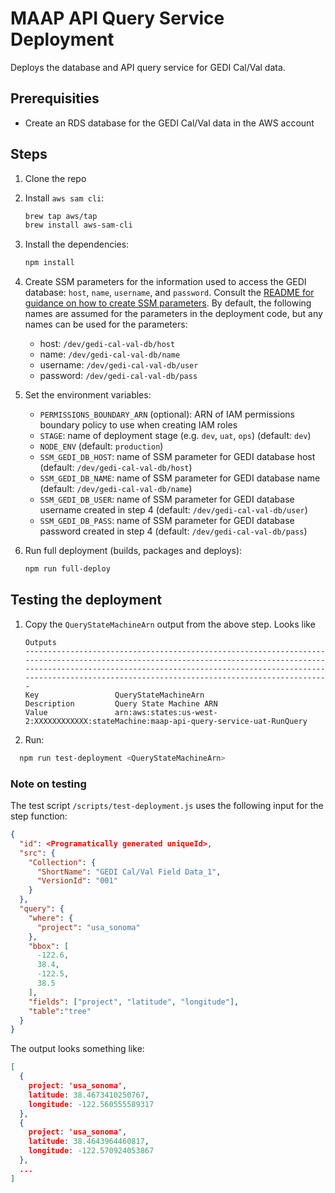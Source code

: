 # MAAP API Query Service Deployment

Deploys the database and API query service for GEDI Cal/Val data.

## Prerequisities

- Create an RDS database for the GEDI Cal/Val data in the AWS account

## Steps

1. Clone the repo
2. Install `aws sam cli`:

    ``` bash
    brew tap aws/tap
    brew install aws-sam-cli
    ```

3. Install the dependencies:

    ```bash
    npm install
    ```

4. Create SSM parameters for the information used to access the GEDI database: `host`, `name`, `username`, and `password`. Consult the [README for guidance on how to create SSM parameters](https://github.com/MAAP-Project/maap-api-query-service#ssm). By default, the following names are assumed for the parameters in the deployment code, but any names can be used for the parameters:

    - host: `/dev/gedi-cal-val-db/host`
    - name: `/dev/gedi-cal-val-db/name`
    - username: `/dev/gedi-cal-val-db/user`
    - password: `/dev/gedi-cal-val-db/pass`

5. Set the environment variables:

    - `PERMISSIONS_BOUNDARY_ARN` (optional): ARN of IAM permissions boundary policy to use when creating IAM roles
    - `STAGE`: name of deployment stage (e.g. `dev`, `uat`, `ops`) (default: `dev`)
    - `NODE_ENV` (default: `production`)
    - `SSM_GEDI_DB_HOST`: name of SSM parameter for GEDI database host (default: `/dev/gedi-cal-val-db/host`)
    - `SSM_GEDI_DB_NAME`: name of SSM parameter for GEDI database name (default: `/dev/gedi-cal-val-db/name`)
    - `SSM_GEDI_DB_USER`: name of SSM parameter for GEDI database username created in step 4 (default: `/dev/gedi-cal-val-db/user`)
    - `SSM_GEDI_DB_PASS`: name of SSM parameter for GEDI database password created in step 4 (default: `/dev/gedi-cal-val-db/pass`)

6. Run full deployment (builds, packages and deploys):

    ```bash
    npm run full-deploy
    ```

## Testing the deployment

1. Copy the `QueryStateMachineArn` output from the above step. Looks like

    ```text
    Outputs
    -----------------------------------------------------------------------------------------------------------------------------------------------------------------------------------------------------------------------------------------------------------------------------
    Key                 QueryStateMachineArn
    Description         Query State Machine ARN
    Value               arn:aws:states:us-west-2:XXXXXXXXXXXX:stateMachine:maap-api-query-service-uat-RunQuery
    ```

2. Run:

  ```bash
    npm run test-deployment <QueryStateMachineArn>
  ```

### Note on testing

The test script `/scripts/test-deployment.js` uses the following input for the step function:

```json
{
  "id": <Programatically generated uniqueId>,
  "src": {
    "Collection": {
      "ShortName": "GEDI Cal/Val Field Data_1",
      "VersionId": "001"
    }
  },
  "query": {
    "where": {
      "project": "usa_sonoma"
    },
    "bbox": [
      -122.6,
      38.4,
      -122.5,
      38.5
    ],
    "fields": ["project", "latitude", "longitude"],
    "table":"tree"
  }
}
```

The output looks something like:

```json
[
  {
    project: 'usa_sonoma',
    latitude: 38.4673410250767,
    longitude: -122.560555589317
  },
  {
    project: 'usa_sonoma',
    latitude: 38.4643964460817,
    longitude: -122.570924053867
  },
  ...
]
```
